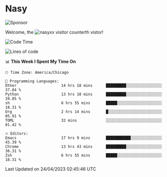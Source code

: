 # Nasy

<!--
<p align="center">
<img height="200" src="https://github-readme-stats.vercel.app/api?username=nasyxx&count_private=true&show_icons=true&theme=dracula&include_all_commits=true"/>
<img height="200" src="https://github-readme-stats.vercel.app/api/top-langs/?username=nasyxx&theme=dracula&hide=html,jupyter+notebook&count_private=true&show_icons=true"/>
</p>

  
----------------
-->

![Sponsor](https://img.shields.io/static/v1.svg?label=Sponsor&message=%E2%9D%A4&logo=GitHub&style=flat&color=pink)
 
Welcome, the ![nasyxx visitor counter](https://count.getloli.com/get/@nasyxx?theme=rule34)th vistor!
 
<!--START_SECTION:waka-->
![Code Time](http://img.shields.io/badge/Code%20Time-3%2C437%20hrs%2024%20mins-blue)

![Lines of code](https://img.shields.io/badge/From%20Hello%20World%20I%27ve%20Written-6.2%20million%20lines%20of%20code-blue)

📊 **This Week I Spent My Time On** 

```text
🕑︎ Time Zone: America/Chicago

💬 Programming Languages: 
Other                    14 hrs 18 mins      █████████░░░░░░░░░░░░░░░░   37.84 % 
Python                   13 hrs 10 mins      █████████░░░░░░░░░░░░░░░░   34.85 % 
sh                       6 hrs 55 mins       █████░░░░░░░░░░░░░░░░░░░░   18.31 % 
Org                      2 hrs 14 mins       █░░░░░░░░░░░░░░░░░░░░░░░░   05.91 % 
TOML                     32 mins             ░░░░░░░░░░░░░░░░░░░░░░░░░   01.42 % 

🔥 Editors: 
Emacs                    17 hrs 9 mins       ███████████░░░░░░░░░░░░░░   45.39 % 
Chrome                   13 hrs 43 mins      █████████░░░░░░░░░░░░░░░░   36.31 % 
Zsh                      6 hrs 55 mins       █████░░░░░░░░░░░░░░░░░░░░   18.31 % 
```


 Last Updated on 24/04/2023 02:45:46 UTC
<!--END_SECTION:waka-->

<!-- ![visitors](https://visitor-badge.laobi.icu/badge?page_id=nasyxx.nasyxx) -->
